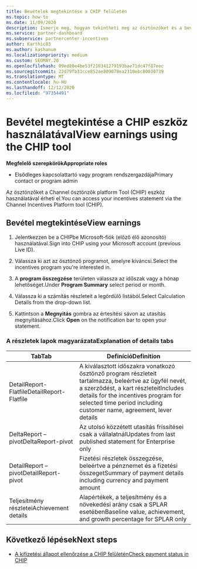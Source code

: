 ```yaml
---
title: Bevételek megtekintése a CHIP felületén
ms.topic: how-to
ms.date: 11/09/2020
description: Ismerje meg, hogyan tekintheti meg az ösztönzőket és a bevételeket a Channel ösztönzők platform (CHIP) eszközben.
ms.service: partner-dashboard
ms.subservice: partnercenter-incentives
author: Karthic83
ms.author: kashanum
ms.localizationpriority: medium
ms.custom: SEOMAY.20
ms.openlocfilehash: 09ed80e4be53f210341279193bae71dc47f87eec
ms.sourcegitcommit: 22d79fb31cce852ae809078ea2310ebc80030739
ms.translationtype: MT
ms.contentlocale: hu-HU
ms.lasthandoff: 12/12/2020
ms.locfileid: "97354491"
---
```

# <a name="view-earnings-using-the-chip-tool"></a><span data-ttu-id="6356b-103">Bevétel megtekintése a CHIP eszköz használatával</span><span class="sxs-lookup"><span data-stu-id="6356b-103">View earnings using the CHIP tool</span></span>

<span data-ttu-id="6356b-104">**Megfelelő szerepkörök**</span><span class="sxs-lookup"><span data-stu-id="6356b-104">**Appropriate roles**</span></span>

- <span data-ttu-id="6356b-105">Elsődleges kapcsolattartó vagy program rendszergazdája</span><span class="sxs-lookup"><span data-stu-id="6356b-105">Primary contact or program admin</span></span>

<span data-ttu-id="6356b-106">Az ösztönzőket a Channel ösztönzők platform Tool (CHIP) eszköz használatával érheti el.</span><span class="sxs-lookup"><span data-stu-id="6356b-106">You can access your incentives statement via the Channel Incentives Platform tool (CHIP).</span></span>

## <a name="view-earnings"></a><span data-ttu-id="6356b-107">Bevétel megtekintése</span><span class="sxs-lookup"><span data-stu-id="6356b-107">View earnings</span></span>

1. <span data-ttu-id="6356b-108">Jelentkezzen be a CHIPbe Microsoft-fiók (előző élő azonosító) használatával.</span><span class="sxs-lookup"><span data-stu-id="6356b-108">Sign into CHIP using your Microsoft account (previous Live ID).</span></span>

2. <span data-ttu-id="6356b-109">Válassza ki azt az ösztönző programot, amelyre kíváncsi.</span><span class="sxs-lookup"><span data-stu-id="6356b-109">Select the incentives program you're interested in.</span></span>

3. <span data-ttu-id="6356b-110">A **program összegzése** területen válassza az időszak vagy a hónap lehetőséget.</span><span class="sxs-lookup"><span data-stu-id="6356b-110">Under **Program Summary** select period or month.</span></span> 
1. <span data-ttu-id="6356b-111">Válassza ki a számítás részleteit a legördülő listából.</span><span class="sxs-lookup"><span data-stu-id="6356b-111">Select Calculation Details from the drop-down list.</span></span>
1.  <span data-ttu-id="6356b-112">Kattintson a **Megnyitás** gombra az értesítési sávon az utasítás megnyitásához.</span><span class="sxs-lookup"><span data-stu-id="6356b-112">Click **Open** on the notification bar  to open your statement.</span></span>

### <a name="explanation-of-details-tabs"></a><span data-ttu-id="6356b-113">A részletek lapok magyarázata</span><span class="sxs-lookup"><span data-stu-id="6356b-113">Explanation of details tabs</span></span>

|<span data-ttu-id="6356b-114">**Tab**</span><span class="sxs-lookup"><span data-stu-id="6356b-114">**Tab**</span></span>|<span data-ttu-id="6356b-115">**Definíció**</span><span class="sxs-lookup"><span data-stu-id="6356b-115">**Definition**</span></span>|
|-------------|--------------------------|
|<span data-ttu-id="6356b-116">DetailReport-Flatfile</span><span class="sxs-lookup"><span data-stu-id="6356b-116">DetailReport-Flatfile</span></span>|<span data-ttu-id="6356b-117">A kiválasztott időszakra vonatkozó ösztönző program részleteit tartalmazza, beleértve az ügyfél nevét, a szerződést, a kart részleteit</span><span class="sxs-lookup"><span data-stu-id="6356b-117">Includes details for the incentives program for selected time period including customer name, agreement, lever details</span></span>|
|<span data-ttu-id="6356b-118">DeltaReport – pivot</span><span class="sxs-lookup"><span data-stu-id="6356b-118">DeltaReport-pivot</span></span>|<span data-ttu-id="6356b-119">Az utolsó közzétett utasítás frissítései csak a vállalatnál</span><span class="sxs-lookup"><span data-stu-id="6356b-119">Updates from last published statement for Enterprise only</span></span>|
|<span data-ttu-id="6356b-120">DetailReport – pivot</span><span class="sxs-lookup"><span data-stu-id="6356b-120">DetailReport-pivot</span></span>|<span data-ttu-id="6356b-121">Fizetési részletek összegzése, beleértve a pénznemet és a fizetési összeget</span><span class="sxs-lookup"><span data-stu-id="6356b-121">Summary of payment details including currency and payment amount</span></span>|
|<span data-ttu-id="6356b-122">Teljesítmény részletei</span><span class="sxs-lookup"><span data-stu-id="6356b-122">Achievement details</span></span>|<span data-ttu-id="6356b-123">Alapértékek, a teljesítmény és a növekedési arány csak a SPLAR esetében</span><span class="sxs-lookup"><span data-stu-id="6356b-123">Baseline value, achievement, and growth percentage for SPLAR only</span></span>|

## <a name="next-steps"></a><span data-ttu-id="6356b-124">Következő lépések</span><span class="sxs-lookup"><span data-stu-id="6356b-124">Next steps</span></span>

- [<span data-ttu-id="6356b-125">A kifizetési állapot ellenőrzése a CHIP felületén</span><span class="sxs-lookup"><span data-stu-id="6356b-125">Check payment status in CHIP</span></span>](chip-payment-status.md)